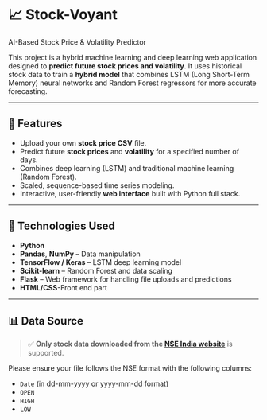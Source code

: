 
# 📈 Stock-Voyant

AI-Based Stock Price & Volatility Predictor

This project is a hybrid machine learning and deep learning web application designed to **predict future stock prices and volatility**. It uses historical stock data to train a **hybrid model** that combines LSTM (Long Short-Term Memory) neural networks and Random Forest regressors for more accurate forecasting.

---

## 🚀 Features

- Upload your own **stock price CSV** file.
- Predict future **stock prices** and **volatility** for a specified number of days.
- Combines deep learning (LSTM) and traditional machine learning (Random Forest).
- Scaled, sequence-based time series modeling.
- Interactive, user-friendly **web interface** built with Python full stack.

---

## 🧠 Technologies Used

- **Python**
- **Pandas**, **NumPy** – Data manipulation
- **TensorFlow / Keras** – LSTM deep learning model
- **Scikit-learn** – Random Forest and data scaling
- **Flask** – Web framework for handling file uploads and predictions
- **HTML/CSS**-Front end part 

---

## 📊 Data Source

> ✅ **Only stock data downloaded from the [NSE India website](https://www.nseindia.com/)** is supported.

Please ensure your file follows the NSE format with the following columns:

- `Date` (in dd-mm-yyyy or yyyy-mm-dd format)
- `OPEN`
- `HIGH`
- `LOW`


